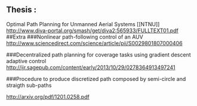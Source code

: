 
## Thesis : 
Optimal Path Planning for Unmanned Aerial Systems [[NTNU]]
http://www.diva-portal.org/smash/get/diva2:565933/FULLTEXT01.pdf
##Extra 
###Nonlinear path-following control of an AUV
http://www.sciencedirect.com/science/article/pii/S0029801807000406



###Decentralized path planning for coverage tasks using gradient descent adaptive control
http://ijr.sagepub.com/content/early/2013/10/29/0278364913497241


###Procedure to produce discretized path composed by semi-circle and straigth sub-paths

http://arxiv.org/pdf/1201.0258.pdf
